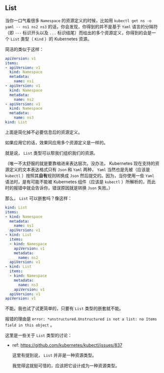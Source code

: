 
## List

当你一口气看很多 `Namespace` 的资源定义的时候，比如用 `kubectl get ns -o yaml -- ns1 ns2 ns3` 的话，你会发现，你得到的并不是基于 `Yaml` 语言的分隔符（即 `---` 标识开头以及 `...` 标识结尾）而给出的多个资源定义，你得到的会是一个 `List` 类型（ `Kind` ）的 Kubernetes 资源。

简洁的类似于这样：

~~~ yaml
apiVersion: v1
items:
- apiVersion: v1
  kind: Namespace
  metadata:
    name: ns1
- apiVersion: v1
  kind: Namespace
  metadata:
    name: ns2
- apiVersion: v1
  kind: Namespace
  metadata:
    name: ns3
kind: List
~~~

上面是简化掉不必要信息后的资源定义。

如果应用它的话，效果同应用多个资源定义是一样的。

就是说， `List` 类型可以帮我们组织我们的资源。

（唯一不太舒服的就是要靠缩进来表达层次。没办法， Kubernetes 现在支持的资源定义的文本表达格式只有 `Json` 和 `Yaml` 两种， `Yaml` 当然也是先被（应该是 `kubectl` ）按照其**自有**规则转换成 `Json` 然后提交的。因为，当你使用一些 `Yaml` 语法时，是有可能不能被 Kubernetes 组件（应该是 `kubectl` ）所解析的，而此时的报错中就会告诉你，错误原因就是转换 `Json` 失败。）

那么， `List` 可以嵌套吗？像这样：

~~~ yaml
kind: List
items:
- kind: Namespace
  metadata:
    name: ns1
  apiVersion: v1
- kind: List
  items:
  - kind: Namespace
    apiVersion: v1
    metadata:
      name: ns2
  apiVersion: v1
- kind: List
  items:
  - kind: Namespace
    metadata:
      name: ns3
    apiVersion: v1
  apiVersion: v1
apiVersion: v1
~~~

不能。我也试了试更简单的，只要有 `List` 类型的嵌套就不能。

报错的理由是 `error: *unstructured.Unstructured is not a list: no Items field in this object` 。

这里是一些关于 `List` 类型的讨论：

- ref: https://github.com/kubernetes/kubectl/issues/837
  
  这里有提到说， `List` 并非是一种资源类型。
  
  我觉得这就挺可惜的，应该把它设计成为一种资源类型。



